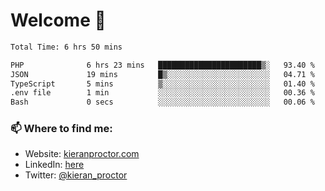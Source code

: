 # Welcome 🦘

<!--START_SECTION:waka-->

```txt
Total Time: 6 hrs 50 mins

PHP              6 hrs 23 mins   ███████████████████████▒░   93.40 %
JSON             19 mins         █▒░░░░░░░░░░░░░░░░░░░░░░░   04.71 %
TypeScript       5 mins          ▒░░░░░░░░░░░░░░░░░░░░░░░░   01.40 %
.env file        1 min           ░░░░░░░░░░░░░░░░░░░░░░░░░   00.36 %
Bash             0 secs          ░░░░░░░░░░░░░░░░░░░░░░░░░   00.06 %
```

<!--END_SECTION:waka-->

### 📫 Where to find me:

-   Website: [kieranproctor.com](https://kieranproctor.com/)
-   LinkedIn: [here](https://www.linkedin.com/in/kieran-proctor-086b5a159/)
-   Twitter: [@kieran_proctor](https://twitter.com/kieran_proctor)
